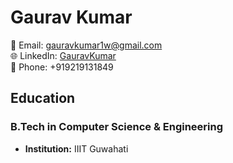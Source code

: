 
# Gaurav Kumar

📧 Email: gauravkumar1w@gmail.com  
🌐 LinkedIn: [GauravKumar](https://www.linkedin.com/in/gaurav-kumar-5aaa23227/)  
📱 Phone: +919219131849  

## Education
### B.Tech in Computer Science & Engineering
- **Institution:** IIIT Guwahati


